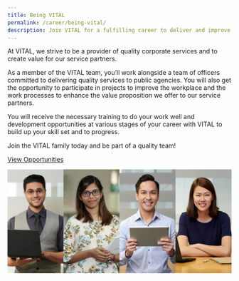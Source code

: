 ```yaml
---
title: Being VITAL
permalink: /career/being-vital/
description: Join VITAL for a fulfilling career to deliver and improve corporate services to Singapore public agencies.
---
```


At VITAL, we strive to be a provider of quality corporate services and to create value for our service partners.

As a member of the VITAL team, you’ll work alongside a team of officers committed to delivering quality services to public agencies. You will also get the opportunity to participate in projects to improve the workplace and the work processes to enhance the value proposition we offer to our service partners.  

You will receive the necessary training to do your work well and development opportunities at various stages of your career with VITAL to build up your skill set and to progress.

Join the VITAL family today and be part of a quality team!

<a class="" href="go.gov.sg/vital-career" target="_blank">View Opportunities</a>


<img src="/images/career/VITALites.jpg" alt="VITALites" /> 
